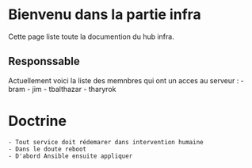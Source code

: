 <!-- TITLE: Documentation infra -->

# Bienvenu dans la partie infra
Cette page liste toute la documention du hub infra.

## Responssable
Actuellement voici la liste des memnbres qui ont un acces au serveur : 
    - bram
    - jim
    - tbalthazar
    - tharyrok

# Doctrine
    - Tout service doit rédemarer dans intervention humaine
    - Dans le doute reboot
    - D'abord Ansible ensuite appliquer
    